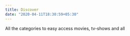 ```yaml
---
title: Discover
date: "2020-04-11T18:30:59+05:30"
---
```


All the categories to easy access movies, tv-shows and all
